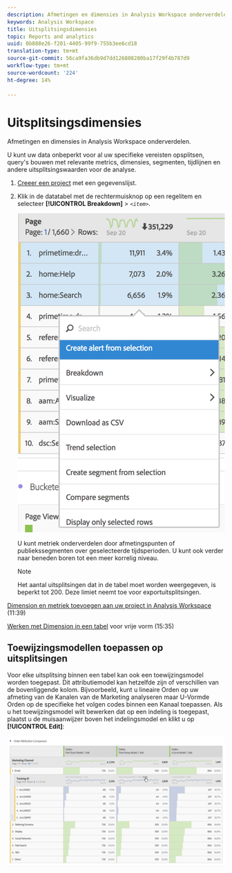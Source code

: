 ```yaml
---
description: Afmetingen en dimensies in Analysis Workspace onderverdelen.
keywords: Analysis Workspace
title: Uitsplitsingsdimensies
topic: Reports and analytics
uuid: 0b888e26-f201-4405-99f9-755b3ee6cd18
translation-type: tm+mt
source-git-commit: 56ca9fa36db9d7dd126808280ba17f29f4b787d9
workflow-type: tm+mt
source-wordcount: '224'
ht-degree: 14%

---
```



# Uitsplitsingsdimensies

Afmetingen en dimensies in Analysis Workspace onderverdelen.

U kunt uw data onbeperkt voor al uw specifieke vereisten opsplitsen, query&#39;s bouwen met relevante metrics, dimensies, segmenten, tijdlijnen en andere uitsplitsingswaarden voor de analyse.

1. [Creeer een project](/help/analyze/analysis-workspace/build-workspace-project/t-freeform-project.md) met een gegevenslijst.
1. Klik in de datatabel met de rechtermuisknop op een regelitem en selecteer **[!UICONTROL Breakdown]** > *`<item>`*.

   ![Stap Resultaat](assets/fa_data_table_actions.png)

   U kunt metriek onderverdelen door afmetingspunten of publiekssegmenten over geselecteerde tijdsperioden. U kunt ook verder naar beneden boren tot een meer korrelig niveau.

   >[!NOTE]
   >
   >Het aantal uitsplitsingen dat in de tabel moet worden weergegeven, is beperkt tot 200. Deze limiet neemt toe voor exportuitsplitsingen.

[Dimension en metriek toevoegen aan uw project in Analysis Workspace](https://docs.adobe.com/content/help/en/analytics-learn/tutorials/analysis-workspace/metrics/adding-dimensions-and-metrics-to-your-project-in-analysis-workspace.html) (11:39)

[Werken met Dimension in een tabel](https://docs.adobe.com/content/help/en/analytics-learn/tutorials/analysis-workspace/building-freeform-tables/working-with-dimensions-in-a-freeform-table.html) voor vrije vorm (15:35)

## Toewijzingsmodellen toepassen op uitsplitsingen

Voor elke uitsplitsing binnen een tabel kan ook een toewijzingsmodel worden toegepast. Dit attributiemodel kan hetzelfde zijn of verschillen van de bovenliggende kolom. Bijvoorbeeld, kunt u lineaire Orden op uw afmeting van de Kanalen van de Marketing analyseren maar U-Vormde Orden op de specifieke het volgen codes binnen een Kanaal toepassen. Als u het toewijzingsmodel wilt bewerken dat op een indeling is toegepast, plaatst u de muisaanwijzer boven het indelingsmodel en klikt u op **[!UICONTROL Edit]**:

![Onderbrekingsinstellingen](assets/breakdown_settings.png)
